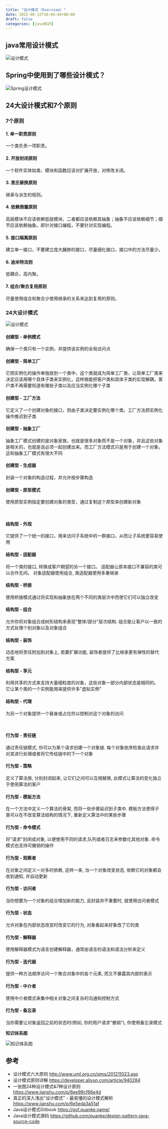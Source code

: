 ```yaml
---
title: "设计模式（Overview）"
date: 2022-06-12T10:44:44+08:00
draft: false
categories: [java知识]
---
```


## java常用设计模式

![设计模式](/img/设计模式（Overview）/img.png)

## Spring中使用到了哪些设计模式？

![Spring设计模式](/img/设计模式（Overview）/img_1.png)

## 24大设计模式和7个原则

### 7个原则

#### 1. 单一职责原则
 一个类负责一项职责。

#### 2. 开放封闭原则
 一个软件实体如类、模块和函数应该对扩展开放，对修改关闭。 

#### 3. 里氏替换原则
 继承与派生的规则。

#### 4. 依赖倒置原则
 高层模块不应该依赖低层模块，二者都应该依赖其抽象；抽象不应该依赖细节；细节应该依赖抽象。即针对接口编程，不要针对实现编程。 

#### 5. 接口隔离原则
 建立单一接口，不要建立庞大臃肿的接口，尽量细化接口，接口中的方法尽量少。 

#### 6. 迪米特法则
 低耦合，高内聚。 

#### 7. 组合/聚合复用原则
 尽量使用组合和聚合少使用继承的关系来达到复用的原则。

### 24大设计模式

![设计模式](/img/设计模式（Overview）/design-pattern.png)

#### 创建型 - 单例模式
 确保一个类只有一个实例，并提供该实例的全局访问点

#### 创建型 - 简单工厂
它把实例化的操作单独放到一个类中，这个类就成为简单工厂类，让简单工厂类来决定应该用哪个具体子类来实例化，这样做能把客户类和具体子类的实现解耦，客户类不再需要知道有哪些子类以及应当实例化哪个子类

#### 创建型 - 工厂方法
它定义了一个创建对象的接口，但由子类决定要实例化哪个类。工厂方法把实例化操作推迟到子类

#### 创建型 - 抽象工厂
抽象工厂模式创建的是对象家族，也就是很多对象而不是一个对象，并且这些对象是相关的，也就是说必须一起创建出来。而工厂方法模式只是用于创建一个对象，这和抽象工厂模式有很大不同

#### 创建型 - 生成器
封装一个对象的构造过程，并允许按步骤构造

#### 创建型 - 原型模式
使用原型实例指定要创建对象的类型，通过复制这个原型来创建新对象

<br>

#### 结构型 - 外观
它提供了一个统一的接口，用来访问子系统中的一群接口，从而让子系统更容易使用

#### 结构型 - 适配器
将一个类的接口, 转换成客户期望的另一个接口。 适配器让原本接口不兼容的类可以合作无间。 对象适配器使用组合, 类适配器使用多重继承

#### 结构型 - 桥接
使用桥接模式通过将实现和抽象放在两个不同的类层次中而使它们可以独立改变

#### 结构型 - 组合
允许你将对象组合成树形结构来表现"整体/部分"层次结构. 组合能让客户以一致的方式处理个别对象以及对象组合

#### 结构型 - 装饰
动态地将责任附加到对象上, 若要扩展功能, 装饰者提供了比继承更有弹性的替代方案

#### 结构型 - 享元
 利用共享的方式来支持大量细粒度的对象，这些对象一部分内部状态是相同的。 它让某个类的一个实例能用来提供许多"虚拟实例"

#### 结构型 - 代理
 为另一个对象提供一个替身或占位符以控制对这个对象的访问

<br>

#### 行为型 - 责任链
 通过责任链模式, 你可以为某个请求创建一个对象链. 每个对象依序检查此请求并对其进行处理或者将它传给链中的下一个对象

#### 行为型 - 策略
 定义了算法族, 分别封闭起来, 让它们之间可以互相替换, 此模式让算法的变化独立于使用算法的客户

#### 行为型 - 模板方法
 在一个方法中定义一个算法的骨架, 而将一些步骤延迟到子类中. 模板方法使得子类可以在不改变算法结构的情况下, 重新定义算法中的某些步骤

#### 行为型 - 命令模式
 将"请求"封闭成对象, 以便使用不同的请求,队列或者日志来参数化其他对象. 命令模式也支持可撤销的操作

#### 行为型 - 观察者
 在对象之间定义一对多的依赖, 这样一来, 当一个对象改变状态, 依赖它的对象都会收到通知, 并自动更新

#### 行为型 - 访问者
 当你想要为一个对象的组合增加新的能力, 且封装并不重要时, 就使用访问者模式

#### 行为型 - 状态
 允许对象在内部状态改变时改变它的行为, 对象看起来好象改了它的类

#### 行为型 - 解释器
 使用解释器模式为语言创建解释器，通常由语言的语法和语法分析来定义

#### 行为型 - 迭代器
 提供一种方法顺序访问一个聚合对象中的各个元素, 而又不暴露其内部的表示

#### 行为型 - 中介者
 使用中介者模式来集中相关对象之间复杂的沟通和控制方式

#### 行为型 - 备忘录
 当你需要让对象返回之前的状态时(例如, 你的用户请求"撤销"), 你使用备忘录模式


**知识体系图**

![知识体系图](/img/设计模式（Overview）/design_overview_all.png)

## 参考

* 设计模式六大原则 http://www.uml.org.cn/sjms/201211023.asp
* 设计模式原则详解 https://developer.aliyun.com/article/940284
* 一张图24种设计模式&7种设计原则 https://www.jianshu.com/p/6ee99cf66e4d
* 真正的深入浅出“设计模式” - 最易懂的设计模式解析 https://www.jianshu.com/p/6e5eda3a51af
* Java设计模式Gitbook https://gof.quanke.name/
* Java设计模式源码 https://github.com/quanke/design-pattern-java-source-code

